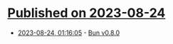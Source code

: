 # [Published on 2023-08-24](index.md)

* [2023-08-24, 01:16:05](https://lobste.rs/s/0yzsrt/bun_v0_8_0) - [Bun v0.8.0](https://bun.sh/blog/bun-v0.8.0)
